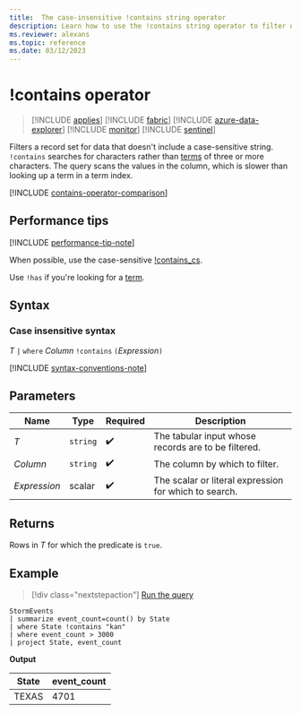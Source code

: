 ```yaml
---
title:  The case-insensitive !contains string operator
description: Learn how to use the !contains string operator to filter data that doesn't include a case sensitive string.
ms.reviewer: alexans
ms.topic: reference
ms.date: 03/12/2023
---
```


# !contains operator

> [!INCLUDE [applies](../includes/applies-to-version/applies.md)] [!INCLUDE [fabric](../includes/applies-to-version/fabric.md)] [!INCLUDE [azure-data-explorer](../includes/applies-to-version/azure-data-explorer.md)] [!INCLUDE [monitor](../includes/applies-to-version/monitor.md)] [!INCLUDE [sentinel](../includes/applies-to-version/sentinel.md)]

Filters a record set for data that doesn't include a case-sensitive string. `!contains` searches for characters rather than [terms](datatypes-string-operators.md#what-is-a-term) of three or more characters. The query scans the values in the column, which is slower than looking up a term in a term index.

[!INCLUDE [contains-operator-comparison](../includes/contains-operator-comparison.md)]

## Performance tips

[!INCLUDE [performance-tip-note](../includes/performance-tip-note.md)]

When possible, use the case-sensitive [!contains_cs](not-contains-cs-operator.md).

Use `!has` if you're looking for a [term](datatypes-string-operators.md#what-is-a-term).

## Syntax

### Case insensitive syntax

*T* `|` `where` *Column* `!contains` `(`*Expression*`)`

[!INCLUDE [syntax-conventions-note](../includes/syntax-conventions-note.md)]

## Parameters

| Name | Type | Required | Description |
|--|--|--|--|
| *T* | `string` |  :heavy_check_mark:| The tabular input whose records are to be filtered.|
| *Column* | `string` |  :heavy_check_mark:| The column by which to filter.|
| *Expression* | scalar |  :heavy_check_mark:| The scalar or literal expression for which to search.|

## Returns

Rows in *T* for which the predicate is `true`.

## Example

> [!div class="nextstepaction"]
> <a href="https://dataexplorer.azure.com/clusters/help/databases/Samples?query=H4sIAAAAAAAAAwsuyS/KdS1LzSsp5qpRKC7NzU0syqxKVUgFCcUn55fmldiCSQ1NhaRKheCSxJJUoMLyjNSiVAhPQTE5P68kMTOvWEEpOzFPCS6LZISCnYKxgYEBUKqgKD8rNbkEolUHWQ0AK1/nHYoAAAA=" target="_blank">Run the query</a>

```kusto
StormEvents
| summarize event_count=count() by State
| where State !contains "kan"
| where event_count > 3000
| project State, event_count
```

**Output**

|State|event_count|
|-----|-----------|
|TEXAS|4701|
